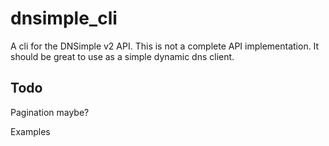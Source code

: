 # dnsimple_cli

A cli for the DNSimple v2 API. This is not a complete API implementation. It should be great to use as a simple dynamic dns client.

## Todo

Pagination maybe?

Examples


